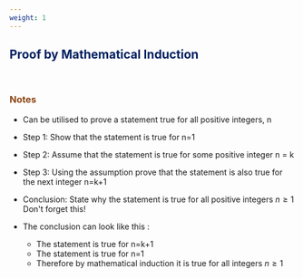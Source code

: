 ```yaml
---
weight: 1
---
```


## <span style="color:RGB(0,32,96"> Proof by Mathematical Induction </span> 
<br>

### <span style="color:RGB(139,69,19)">  Notes </span>

 - Can be utilised to prove a statement true for all positive integers, n

 - Step 1: Show that the statement is true for n=1

 - Step 2: Assume that the statement is true for some positive integer n = k

 - Step 3: Using the assumption prove that the statement is also true for the next integer n=k+1

 - Conclusion: State why the statement is true for all positive integers $n \ge 1$  Don't forget this!

 - The conclusion can look like this :
    * The statement is true for n=k+1
    * The statement is true for n=1
    * Therefore by mathematical induction it is true for all integers $n \ge 1$

<BR><BR>
